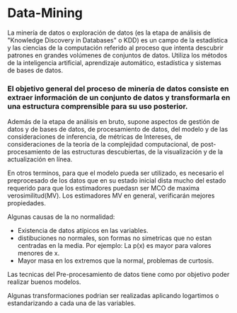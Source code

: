 # Data-Mining
La minería de datos o exploración de datos (es la etapa de análisis de "Knowledge Discovery in Databases" o KDD) es un campo de la estadística y las ciencias de la computación referido al proceso que intenta descubrir patrones en grandes volúmenes de conjuntos de datos. Utiliza los métodos de la inteligencia artificial, aprendizaje automático, estadística y sistemas de bases de datos. 

### El objetivo general del proceso de minería de datos consiste en extraer información de un conjunto de datos y transformarla en una estructura comprensible para su uso posterior.

Además de la etapa de análisis en bruto, supone aspectos de gestión de datos y de bases de datos, de procesamiento de datos, del modelo y de las consideraciones de inferencia, de métricas de Intereses, de consideraciones de la teoría de la complejidad computacional, de post-procesamiento de las estructuras descubiertas, de la visualización y de la actualización en línea.

En otros terminos, para que el modelo pueda ser utilizado, es necesario el preprocesado de los datos que en su estado inicial dista mucho del estado requerido para que los estimadores puedasn ser MCO de maxima verosimilitud(MV). Los estimadores MV en general, verificarán mejores propiedades.

Algunas causas de la no normalidad:
* Existencia de datos atípicos en las variables.
* distibuciones no normales, son formas no simetricas que no estan centradas en la media. Por ejemplo: La p(x) es mayor para valores menores de x.
* Mayor masa en los extremos que la normal, problemas de curtosis. 

Las tecnicas del Pre-procesamiento de datos tiene como por objetivo poder realizar buenos modelos. 

Algunas transformaciones podrian ser realizadas aplicando logartimos o estandarizando a cada una de las variables. 


